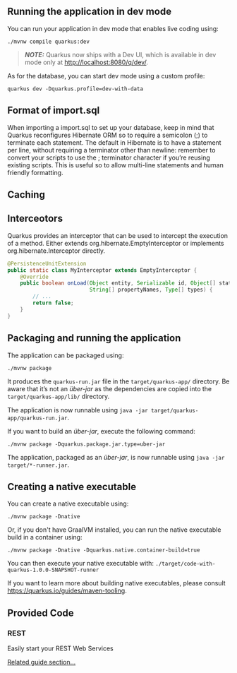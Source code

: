 ## Running the application in dev mode

You can run your application in dev mode that enables live coding using:

```shell script
./mvnw compile quarkus:dev
```
> **_NOTE:_**  Quarkus now ships with a Dev UI, which is available in dev mode only at <http://localhost:8080/q/dev/>.

As for the database, you can start dev mode using a custom profile:

```shell script
quarkus dev -Dquarkus.profile=dev-with-data
```

## Format of import.sql

When importing a import.sql to set up your database, keep in mind that Quarkus reconfigures Hibernate ORM so to require
a semicolon (;) to terminate each statement. The default in Hibernate is to have a statement per line, without requiring
a terminator other than newline: remember to convert your scripts to use the ; terminator character if you’re reusing
existing scripts. This is useful so to allow multi-line statements and human friendly formatting.

## Caching


## Interceotors

Quarkus provides an interceptor that can be used to intercept the execution of a method.
Either extends org.hibernate.EmptyInterceptor or implements org.hibernate.Interceptor directly.

```java
@PersistenceUnitExtension
public static class MyInterceptor extends EmptyInterceptor {
    @Override
    public boolean onLoad(Object entity, Serializable id, Object[] state,
                          String[] propertyNames, Type[] types) {
        // ...
        return false;
    }
}
```

## Packaging and running the application

The application can be packaged using:

```shell script
./mvnw package
```

It produces the `quarkus-run.jar` file in the `target/quarkus-app/` directory.
Be aware that it’s not an _über-jar_ as the dependencies are copied into the `target/quarkus-app/lib/` directory.

The application is now runnable using `java -jar target/quarkus-app/quarkus-run.jar`.

If you want to build an _über-jar_, execute the following command:

```shell script
./mvnw package -Dquarkus.package.jar.type=uber-jar
```

The application, packaged as an _über-jar_, is now runnable using `java -jar target/*-runner.jar`.

## Creating a native executable

You can create a native executable using:

```shell script
./mvnw package -Dnative
```

Or, if you don't have GraalVM installed, you can run the native executable build in a container using:

```shell script
./mvnw package -Dnative -Dquarkus.native.container-build=true
```

You can then execute your native executable with: `./target/code-with-quarkus-1.0.0-SNAPSHOT-runner`

If you want to learn more about building native executables, please consult <https://quarkus.io/guides/maven-tooling>.

## Provided Code

### REST

Easily start your REST Web Services

[Related guide section...](https://quarkus.io/guides/getting-started-reactive#reactive-jax-rs-resources)
